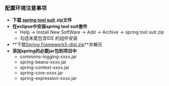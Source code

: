 ### 配置环境注意事项
  + **下载 [spring tool suit](https://spring.io/tools3/sts/all).zip文件**
  + **在eclipse中安装spring tool suit套件**
    + Help -> Install New SoftWare -> Add -> Archive -> spring tool suit.zip
    + 勾选末尾包含IDE 的组件安装
  + **下载[Spring Framework5-dist.zip](https://repo.spring.io/release/org/springframework/spring/)**并解压
  + **添加spring的必要jar包到项目中**
    + commons-logging-xxxx.jar
    + spring-beans-xxxx.jar
    + spring-context-xxxx.jar
    + spring-core-xxxx.jar
    + spring-expression-xxxx.jar
